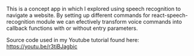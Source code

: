 This is a concept app in which I explored using speech recognition to navigate a website. By setting up different commands for react-speech-recognition module we can efectively transform voice commands into callback functions with or without entry parameters. 

Source code used in my Youtube tutorial found here: https://youtu.be/r3tiBJagbic
